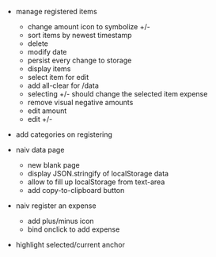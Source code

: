 - manage registered items
  - change amount icon to symbolize +/-
  - sort items by newest timestamp
  - delete
  - modify date
  - persist every change to storage
  + display items
  + select item for edit
  + add all-clear for /data
  + selecting +/- should change the selected item expense
  + remove visual negative amounts
  + edit amount
  + edit +/-

- add categories on registering

+ naiv data page
  + new blank page
  + display JSON.stringify of localStorage data
  + allow to fill up localStorage from text-area
  + add copy-to-clipboard button

+ naiv register an expense
  + add plus/minus icon
  + bind onclick to add expense

+ highlight selected/current anchor
